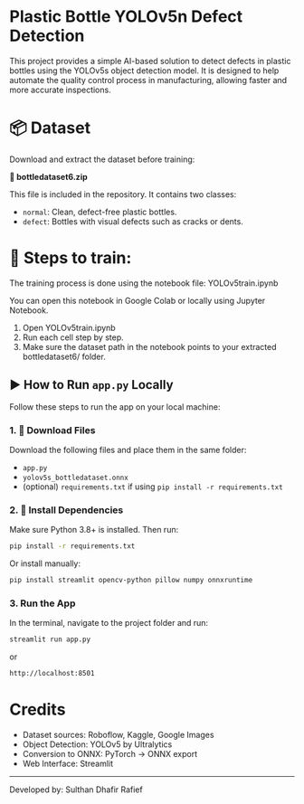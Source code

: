 # Plastic Bottle YOLOv5n Defect Detection

This project provides a simple AI-based solution to detect defects in plastic bottles using the YOLOv5s object detection model. It is designed to help automate the quality control process in manufacturing, allowing faster and more accurate inspections.

# 📦 Dataset

Download and extract the dataset before training:

**📁 bottledataset6.zip**

This file is included in the repository. It contains two classes:
- `normal`: Clean, defect-free plastic bottles.
- `defect`: Bottles with visual defects such as cracks or dents.

# 📌 Steps to train:
The training process is done using the notebook file: YOLOv5train.ipynb

You can open this notebook in Google Colab or locally using Jupyter Notebook.
1. Open YOLOv5train.ipynb
2. Run each cell step by step.
3. Make sure the dataset path in the notebook points to your extracted bottledataset6/ folder.


## ▶️ How to Run `app.py` Locally

Follow these steps to run the app on your local machine:

### 1. 🔽 Download Files

Download the following files and place them in the same folder:
- `app.py`
- `yolov5s_bottledataset.onnx`
- (optional) `requirements.txt` if using `pip install -r requirements.txt`


### 2. 🐍 Install Dependencies

Make sure Python 3.8+ is installed. Then run:

```bash
pip install -r requirements.txt
```
Or install manually:
```bash
pip install streamlit opencv-python pillow numpy onnxruntime
```

### 3. Run the App
In the terminal, navigate to the project folder and run:

```bash
streamlit run app.py
```
or 
```bash
http://localhost:8501
```

# Credits
- Dataset sources: Roboflow, Kaggle, Google Images
- Object Detection: YOLOv5 by Ultralytics
- Conversion to ONNX: PyTorch → ONNX export
- Web Interface: Streamlit

---
Developed by: Sulthan Dhafir Rafief
